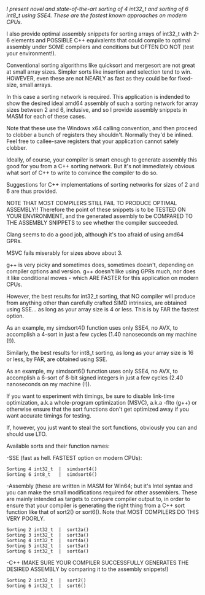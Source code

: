 *I present novel and state-of-the-art sorting of 4 int32_t
and sorting of 6 int8_t
using SSE4. These are the fastest known approaches on modern CPUs.*

I also provide optimal assembly snippets for sorting arrays of int32_t with
2-6 elements and POSSIBLE C++ equivalents that could compile to optimal assembly
under SOME compilers and conditions but OFTEN DO NOT (test your environment!).

Conventional sorting algorithms like quicksort and mergesort
are not great at small array sizes. Simpler sorts like insertion
and selection tend to win. HOWEVER, even these are not NEARLY
as fast as they could be for fixed-size, small arrays.

In this case a sorting network is required. This application is
indended to show the desired ideal amd64 assembly of such a sorting
network for array sizes between 2 and 6, inclusive, and so I provide
assembly snippets in MASM for each of these cases.

Note that these use the Windows x64 calling convention, and then
proceed to clobber a bunch of registers they shouldn't. Normally
they'd be inlined. Feel free to callee-save registers that your
application cannot safely clobber.

Ideally, of course, your compiler is smart enough to generate assembly
this good for you from a C++ sorting network. But it's not immediately
obvious what sort of C++ to write to convince the compiler to do so.

Suggestions for C++ implementations of sorting networks for sizes
of 2 and 6 are thus provided.

NOTE THAT MOST COMPILERS STILL FAIL TO PRODUCE OPTIMAL ASSEMBLY!!
Therefore the point of these snippets is to be TESTED ON YOUR
ENVIRONMENT, and the generated assembly to be COMPARED TO THE
ASSEMBLY SNIPPETS to see whether the compiler succeeded.

Clang seems to do a good job, although it's too afraid of using
amd64 GPRs.

MSVC fails miserably for sizes above about 3.

g++ is very picky and sometimes does, sometimes doesn't, depending
on compiler options and version. g++ doesn't like using GPRs 
much, nor does it like conditional moves - which ARE FASTER 
for this application on modern CPUs.

However, the best results for int32_t sorting, that NO compiler will
produce from anything other than carefully crafted SIMD intrinsics,
are obtained using SSE... as long as your array size
is 4 or less. This is by FAR the fastest option.

As an example, my simdsort4() function uses only SSE4, no AVX,
to accomplish a 4-sort in just a few cycles
(1.40 nanoseconds on my machine (!)).

Similarly, the best results for int8_t sorting, as long as your array
size is 16 or less, by FAR, are obtained using SSE.

As an example, my simdsort6() function uses only SSE4, no AVX,
to accomplish a 6-sort of 8-bit signed integers in just a few cycles
(2.40 nanoseconds on my machine (!)).

If you want to experiment with timings,
be sure to disable link-time optimization,
a.k.a whole-program optimization (MSVC),
a.k.a -flto (g++) or otherwise ensure that
the sort functions don't get optimized away
if you want accurate timings for testing.

If, however, you just want to steal the sort functions,
obviously you can and should use LTO.

Available sorts and their function names:

-SSE (fast as hell. FASTEST option on modern CPUs):

    Sorting 4 int32_t  |  simdsort4()
    Sorting 6 int8_t   |  simdsort6()

-Assembly (these are written in MASM for Win64;
but it's Intel syntax and you can make the small
modifications required for other assemblers. These
are mainly intended as targets to compare compiler output
to, in order to ensure that your compiler is generating
the right thing from a C++ sort function like that of sort2()
or sort6(). Note that MOST COMPILERS DO THIS VERY POORLY.

    Sorting 2 int32_t  |  sort2a()
    Sorting 3 int32_t  |  sort3a()
    Sorting 4 int32_t  |  sort4a()
    Sorting 5 int32_t  |  sort5a()
    Sorting 6 int32_t  |  sort6a()

-C++ (MAKE SURE YOUR COMPILER SUCCESSFULLY GENERATES
THE DESIRED ASSEMBLY by comparing it to the assembly snippets!)

    Sorting 2 int32_t  |  sort2()
    Sorting 6 int32_t  |  sort6()
